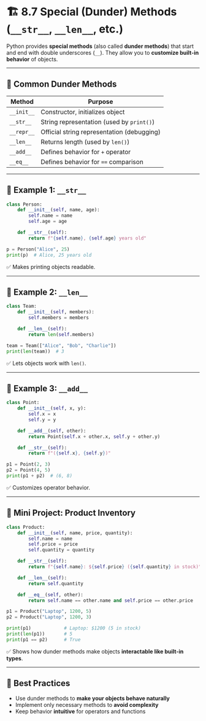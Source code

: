 # 🏗️ 8.7 Special (Dunder) Methods (`__str__`, `__len__`, etc.)

Python provides **special methods** (also called **dunder methods**) that start and end with double underscores (`__`).
They allow you to **customize built-in behavior** of objects.

---

## 🔑 Common Dunder Methods

| Method     | Purpose                                    |
| ---------- | ------------------------------------------ |
| `__init__` | Constructor, initializes object            |
| `__str__`  | String representation (used by `print()`)  |
| `__repr__` | Official string representation (debugging) |
| `__len__`  | Returns length (used by `len()`)           |
| `__add__`  | Defines behavior for `+` operator          |
| `__eq__`   | Defines behavior for `==` comparison       |

---

## 📌 Example 1: `__str__`

```python
class Person:
    def __init__(self, name, age):
        self.name = name
        self.age = age

    def __str__(self):
        return f"{self.name}, {self.age} years old"

p = Person("Alice", 25)
print(p)  # Alice, 25 years old
```

✅ Makes printing objects readable.

---

## 📌 Example 2: `__len__`

```python
class Team:
    def __init__(self, members):
        self.members = members

    def __len__(self):
        return len(self.members)

team = Team(["Alice", "Bob", "Charlie"])
print(len(team))  # 3
```

✅ Lets objects work with `len()`.

---

## 📌 Example 3: `__add__`

```python
class Point:
    def __init__(self, x, y):
        self.x = x
        self.y = y

    def __add__(self, other):
        return Point(self.x + other.x, self.y + other.y)

    def __str__(self):
        return f"({self.x}, {self.y})"

p1 = Point(2, 3)
p2 = Point(4, 5)
print(p1 + p2)  # (6, 8)
```

✅ Customizes operator behavior.

---

## 🎯 Mini Project: Product Inventory

```python
class Product:
    def __init__(self, name, price, quantity):
        self.name = name
        self.price = price
        self.quantity = quantity

    def __str__(self):
        return f"{self.name}: ${self.price} ({self.quantity} in stock)"

    def __len__(self):
        return self.quantity

    def __eq__(self, other):
        return self.name == other.name and self.price == other.price

p1 = Product("Laptop", 1200, 5)
p2 = Product("Laptop", 1200, 3)

print(p1)            # Laptop: $1200 (5 in stock)
print(len(p1))       # 5
print(p1 == p2)      # True
```

✅ Shows how dunder methods make objects **interactable like built-in types**.

---

## 🧠 Best Practices

* Use dunder methods to **make your objects behave naturally**
* Implement only necessary methods to **avoid complexity**
* Keep behavior **intuitive** for operators and functions
